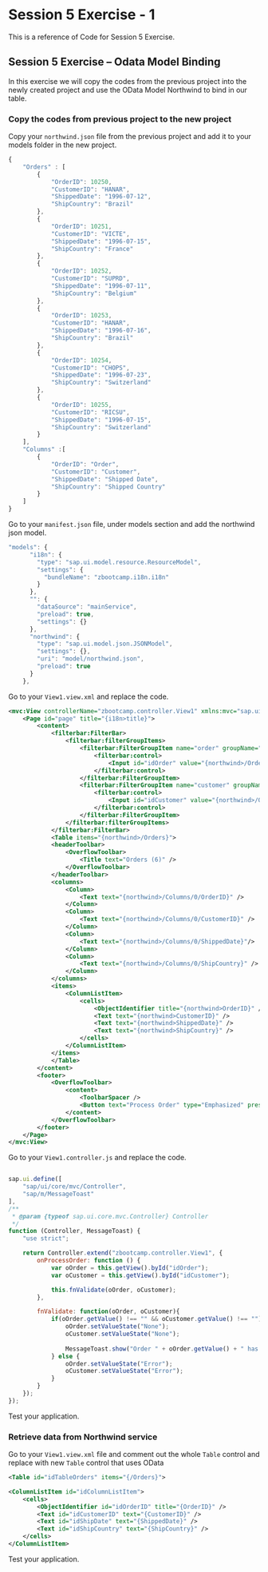 # Session 5 Exercise - 1
This is a reference of Code for Session 5 Exercise.

## Session 5 Exercise – Odata Model Binding
In this exercise we will copy the codes from the previous project into the newly created project and use the OData Model Northwind to bind in our table. 

### Copy the codes from previous project to the new project

Copy your ``northwind.json`` file from the previous project and add it to your models folder in the new project. 
```js
{
	"Orders" : [
		{
			"OrderID": 10250,
			"CustomerID": "HANAR",
			"ShippedDate": "1996-07-12",
			"ShipCountry": "Brazil"
		},
		{
			"OrderID": 10251,
			"CustomerID": "VICTE",
			"ShippedDate": "1996-07-15",
			"ShipCountry": "France"
		},
		{
			"OrderID": 10252,
			"CustomerID": "SUPRD",
			"ShippedDate": "1996-07-11",
			"ShipCountry": "Belgium"
		},
		{
			"OrderID": 10253,
			"CustomerID": "HANAR",
			"ShippedDate": "1996-07-16",
			"ShipCountry": "Brazil"
		},
		{
			"OrderID": 10254,
			"CustomerID": "CHOPS",
			"ShippedDate": "1996-07-23",
			"ShipCountry": "Switzerland"
		},
		{
			"OrderID": 10255,
			"CustomerID": "RICSU",
			"ShippedDate": "1996-07-15",
			"ShipCountry": "Switzerland"
		}
	],
	"Columns" :[
		{
			"OrderID": "Order",
			"CustomerID": "Customer",
			"ShippedDate": "Shipped Date",
			"ShipCountry": "Shipped Country"
		}
	]
}
```

Go to your ``manifest.json`` file, under models section and add the northwind json model.
```js
"models": {
      "i18n": {
        "type": "sap.ui.model.resource.ResourceModel",
        "settings": {
          "bundleName": "zbootcamp.i18n.i18n"
        }
      },
      "": {
        "dataSource": "mainService",
        "preload": true,
        "settings": {}
      },
      "northwind": {
        "type": "sap.ui.model.json.JSONModel",
        "settings": {},
        "uri": "model/northwind.json",
        "preload": true
      }
    },

```
Go to your ``View1.view.xml`` and replace the code.

```xml
<mvc:View controllerName="zbootcamp.controller.View1" xmlns:mvc="sap.ui.core.mvc" displayBlock="true" xmlns="sap.m" xmlns:filterbar="sap.ui.comp.filterbar">
    <Page id="page" title="{i18n>title}">
        <content>
            <filterbar:FilterBar>
                <filterbar:filterGroupItems>
                    <filterbar:FilterGroupItem name="order" groupName="a" visibleInFilterBar="true" label="Order ID">
                        <filterbar:control>
                            <Input id="idOrder" value="{northwind>/Orders/0/OrderID}"/>
                        </filterbar:control>
                    </filterbar:FilterGroupItem>
                    <filterbar:FilterGroupItem name="customer" groupName="a" visibleInFilterBar="true" label="Customer ID">
                        <filterbar:control>
                            <Input id="idCustomer" value="{northwind>/Orders/0/CustomerID}"/>
                        </filterbar:control>
                    </filterbar:FilterGroupItem>
                </filterbar:filterGroupItems>
            </filterbar:FilterBar>
            <Table items="{northwind>/Orders}">
            <headerToolbar>
                <OverflowToolbar>
                    <Title text="Orders (6)" />
                </OverflowToolbar>
            </headerToolbar>
            <columns>
                <Column>
                    <Text text="{northwind>/Columns/0/OrderID}" />
                </Column>
                <Column>
                    <Text text="{northwind>/Columns/0/CustomerID}" />
                </Column>
                <Column>
                    <Text text="{northwind>/Columns/0/ShippedDate}"/>
                </Column>
                <Column>
                    <Text text="{northwind>/Columns/0/ShipCountry}" />
                </Column>
            </columns>
            <items>
                <ColumnListItem>
                    <cells>
                        <ObjectIdentifier title="{northwind>OrderID}" />
                        <Text text="{northwind>CustomerID}" />
                        <Text text="{northwind>ShippedDate}" />
                        <Text text="{northwind>ShipCountry}" />
                    </cells>
                </ColumnListItem>
            </items>
            </Table>
        </content>
        <footer>
            <OverflowToolbar>
                <content>
                    <ToolbarSpacer />
                    <Button text="Process Order" type="Emphasized" press="onProcessOrder"/>
                </content>
            </OverflowToolbar>
        </footer>
    </Page>
</mvc:View>
```

Go to your ``View1.controller.js`` and replace the code.
```js

sap.ui.define([
    "sap/ui/core/mvc/Controller",
    "sap/m/MessageToast"
],
/**
 * @param {typeof sap.ui.core.mvc.Controller} Controller
 */
function (Controller, MessageToast) {
    "use strict";

    return Controller.extend("zbootcamp.controller.View1", {
        onProcessOrder: function () {
            var oOrder = this.getView().byId("idOrder");
            var oCustomer = this.getView().byId("idCustomer");

            this.fnValidate(oOrder, oCustomer);
        },

        fnValidate: function(oOrder, oCustomer){
            if(oOrder.getValue() !== "" && oCustomer.getValue() !== ""){
                oOrder.setValueState("None");
                oCustomer.setValueState("None");
                
                MessageToast.show("Order " + oOrder.getValue() + " has been processed for Customer " + oCustomer.getValue() + " sucessfully!" );
            } else {
                oOrder.setValueState("Error");
                oCustomer.setValueState("Error");
            }
        }
    });
});
```
Test your application.


### Retrieve data from Northwind service
Go to your ``View1.view.xml`` file and comment out the whole `Table` control and replace with new `Table` control that uses OData

<!-- Go to your View1 XML and remove all the northwind> prefixes in our bindings. Our OData Model is the default model, it means we do not need any prefixed model names when binding unlike what we did with the JSON Model. -->

```xml
<Table id="idTableOrders" items="{/Orders}">
```

```xml
<ColumnListItem id="idColumnListItem">
	<cells>
		<ObjectIdentifier id="idOrderID" title="{OrderID}" />
		<Text id="idCustomerID" text="{CustomerID}" />
		<Text id="idShipDate" text="{ShippedDate}" />
		<Text id="idShipCountry" text="{ShipCountry}" />
	</cells>
</ColumnListItem>
```


Test your application. 
